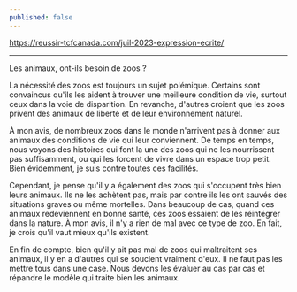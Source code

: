 ```yaml
---
published: false
---
```

https://reussir-tcfcanada.com/juil-2023-expression-ecrite/

---

Les animaux, ont-ils besoin de zoos ?

La nécessité des zoos est toujours un sujet polémique. Certains sont convaincus qu'ils les aident à trouver une meilleure condition de vie, surtout ceux dans la voie de disparition. En revanche, d'autres croient que les zoos privent des animaux de liberté et de leur environnement naturel.

À mon avis, de nombreux zoos dans le monde n'arrivent pas à donner aux animaux des conditions de vie qui leur conviennent. De temps en temps, nous voyons des histoires qui font la une des zoos qui ne les nourrissent pas suffisamment, ou qui les forcent de vivre dans un espace trop petit. Bien évidemment, je suis contre toutes ces facilités.

Cependant, je pense qu'il y a également des zoos qui s'occupent très bien leurs animaux. Ils ne les achètent pas, mais par contre ils les ont sauvés des situations graves ou même mortelles. Dans beaucoup de cas, quand ces animaux redeviennent en bonne santé, ces zoos essaient de les réintégrer dans la nature. À mon avis, il n'y a rien de mal avec ce type de zoo. En fait, je crois qu'il vaut mieux qu'ils existent.

En fin de compte, bien qu'il y ait pas mal de zoos qui maltraitent ses animaux, il y en a d'autres qui se soucient vraiment d'eux. Il ne faut pas les mettre tous dans une case. Nous devons les évaluer au cas par cas et répandre le modèle qui traite bien les animaux.
